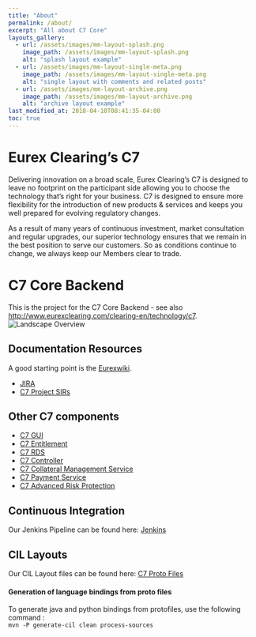 ```yaml
---
title: "About"
permalink: /about/
excerpt: "All about C7 Core"
layouts_gallery:
  - url: /assets/images/mm-layout-splash.png
    image_path: /assets/images/mm-layout-splash.png
    alt: "splash layout example"
  - url: /assets/images/mm-layout-single-meta.png
    image_path: /assets/images/mm-layout-single-meta.png
    alt: "single layout with comments and related posts"
  - url: /assets/images/mm-layout-archive.png
    image_path: /assets/images/mm-layout-archive.png
    alt: "archive layout example"
last_modified_at: 2018-04-10T08:41:35-04:00
toc: true
---
```


# Eurex Clearing’s C7

Delivering innovation on a broad scale, Eurex Clearing’s C7 is designed to leave no footprint on the participant side allowing you to choose the technology that’s right for your business. C7 is designed to ensure more flexibility for the introduction of new products & services and keeps you well prepared for evolving regulatory changes.

As a result of many years of continuous investment, market consultation and regular upgrades, our superior technology ensures that we remain in the best position to serve our customers.
So as conditions continue to change, we always keep our Members clear to trade.

# C7 Core Backend
This is the project for the C7 Core Backend - see also http://www.eurexclearing.com/clearing-en/technology/c7.
![Landscape Overview](documentation/installation-guide/images/overview.png)

## Documentation Resources
A good starting point is the [Eurexwiki](http://prosv8.rdev.deutsche-boerse.de/eurexwiki/index.php/Main_Page).

  * [JIRA](https://jiradbg.deutsche-boerse.de/browse/C7)
  * [C7 Project SIRs](https://sire.deutsche-boerse.de/cgiplus-bin/sire/sire.com/query_results.slk?PR=NCA&DN=Container&DN=DCCR&DN=Issue&DN=Project+SIR&SI=&EI=&CM=1&AT=S&AU=&CT=S&SU=&SDDY=&SDMN=&SDYR=&EDDY=&EDMN=&EDYR=&H0=1&N0=&H1=1&N1=&H2=1&N2=&H3=1&N3=&DH0=1&DS0DY=&DS0MN=&DS0YR=&DE0DY=&DE0MN=&DE0YR=&UH0=1&UN0=&US0DY=&US0MN=&US0YR=&UE0DY=&UE0MN=&UE0YR=&UH1=1&UN1=&US1DY=&US1MN=&US1YR=&UE1DY=&UE1MN=&UE1YR=&IH0=1&IN0=&IV0=&IH1=1&IN1=&IV1=&FA=1&F=&RT=D&X=Product&X=Type&X=Current+state&X=Submitter&X=Current+owner&G=Short+description&ACTION=VIEW&ENTITY=QUERY&FC=4&FC1=1&FC2=2&FC3=2&ROLE=Superset%3B&VER=1)

## Other C7 components
  * [C7 GUI](https://github.deutsche-boerse.de/dev/ec-gui-c7)
  * [C7 Entitlement](https://github.deutsche-boerse.de/dev/C7-Entitlement-Core)
  * [C7 RDS](https://github.deutsche-boerse.de/dev/C7-RDS)
  * [C7 Controller](https://github.deutsche-boerse.de/dev/C7-Controller)
  * [C7 Collateral Management Service](https://github.deutsche-boerse.de/dev/C7-Collateral-Core)
  * [C7 Payment Service](https://github.deutsche-boerse.de/dev/eurex-ccs-parent)
  * [C7 Advanced Risk Protection](https://github.deutsche-boerse.de/dev/C7-ARP-Core)

## Continuous Integration
Our Jenkins Pipeline can be found here: [Jenkins](https://scmci1.deutsche-boerse.de/job/Clear/view/Backend%20CI%20Pipeline/)

## CIL Layouts
Our CIL Layout files can be found here: [C7 Proto Files](https://github.deutsche-boerse.de/dev/gts.cilmsg.c7/)
#### Generation of language bindings from proto files
To generate java and python bindings from protofiles, use the following command :  
`mvn -P generate-cil clean process-sources`

